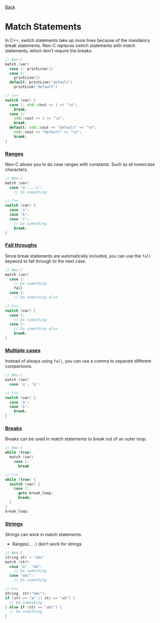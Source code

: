 [Back](./Readme.md)

# Match Statements
In C++, switch statements take up more lines because of the mandatory break statements. Neo-C replaces switch statements with match statements, which don't require the breaks.

```C++
// Neo-C
match (var)
  case 1: printLine(1)
  case 2:
    printLine(2)
  default: printLine("default")
    printLine("default")

// C++
switch (var) {
  case 1: std::cout << 1 << "\n";
    break;
  case 2:
    std::cout << 2 << "\n";
    break;
  default: std::cout << "default" << "\n";
    std::cout << "default" << "\n";
    break;
}
```

### [Ranges](#neo-c)
Neo-C allows you to do case ranges with constants. Such as all lowercase characters.

```C++
// Neo-C
match (var)
  case 'a'...'c':
    // Do something

// C++
switch (var) {
  case 'a':
  case 'b':
  case 'c':
    // Do something
    break;
}
```

### [Fall throughs](#neo-c)
Since break statements are automatically included, you can use the `fall` keyword to fall through to the next case.

```C++
// Neo-C
match (var)
  case 1:
    // Do something
    fall
  case 2:
    // Do something else

// C++
switch (var) {
  case 1:
    // Do something
  case 2:
    // Do something else
    break;
}
```

### [Multiple cases](#neo-c)
Instead of always using `fall`, you can use a comma to separate different comparisons.

```C++
// Neo-C
match (var)
  case 'a', 'b':

// C++
switch (var) {
  case 'a':
  case 'b':
    break;
}
```

### [Breaks](#neo-c)
Breaks can be used in match statements to break out of an outer loop.

```C++
// Neo-C
while (true)
  match (var)
    case 1:
      break

// C++
while (true) {
  switch (var) {
    case 1:
      goto break_loop;
      break;
  }
}
break_loop:
```

### [Strings](#neo-c)
Strings can work in match statements.
- Ranges(`...`) don't work for strings

```C++
// Neo-C
string str = "abc"
match (str)
  case "a", "ab":
    // Do something
  case "abc":
    // Do something

// C++
String_ str("abc");
if (str == "a" || str == "ab") {
  // Do something
} else if (str == "abc") {
  // Do something
}
```